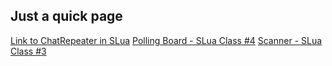 
## Just a quick page

[Link to ChatRepeater in SLua](/ChatRepeater.lua)
[Polling Board - SLua Class #4](/PollingBoard.lua)
[Scanner - SLua Class #3](/Scanner.lua)

